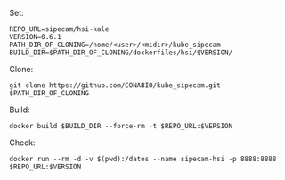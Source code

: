 Set:

```
REPO_URL=sipecam/hsi-kale
VERSION=0.6.1
PATH_DIR_OF_CLONING=/home/<user>/<midir>/kube_sipecam
BUILD_DIR=$PATH_DIR_OF_CLONING/dockerfiles/hsi/$VERSION/
```

Clone:

```
git clone https://github.com/CONABIO/kube_sipecam.git $PATH_DIR_OF_CLONING
```

Build:

```
docker build $BUILD_DIR --force-rm -t $REPO_URL:$VERSION
```

Check:

```
docker run --rm -d -v $(pwd):/datos --name sipecam-hsi -p 8888:8888 $REPO_URL:$VERSION
```


